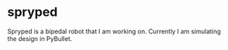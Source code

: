 # spryped
Spryped is a bipedal robot that I am working on. Currently I am simulating the design in PyBullet.
